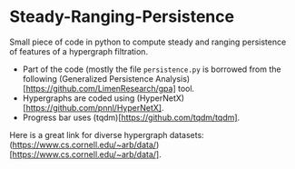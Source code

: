 # Steady-Ranging-Persistence
Small piece of code in python to compute steady and ranging persistence of features of a hypergraph filtration.

- Part of the code (mostly the file `persistence.py` is borrowed from the following (Generalized Persistence Analysis)[https://github.com/LimenResearch/gpa] tool.
- Hypergraphs are coded using (HyperNetX)[https://github.com/pnnl/HyperNetX].
- Progress bar uses (tqdm)[https://github.com/tqdm/tqdm].

Here is a great link for diverse hypergraph datasets: (https://www.cs.cornell.edu/~arb/data/)[https://www.cs.cornell.edu/~arb/data/].
